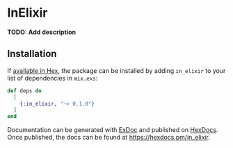 # InElixir

**TODO: Add description**

## Installation

If [available in Hex](https://hex.pm/docs/publish), the package can be installed
by adding `in_elixir` to your list of dependencies in `mix.exs`:

```elixir
def deps do
  [
    {:in_elixir, "~> 0.1.0"}
  ]
end
```

Documentation can be generated with [ExDoc](https://github.com/elixir-lang/ex_doc)
and published on [HexDocs](https://hexdocs.pm). Once published, the docs can
be found at <https://hexdocs.pm/in_elixir>.

